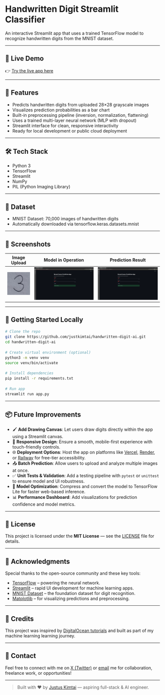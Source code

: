 # Handwritten Digit Streamlit Classifier

An interactive Streamlit app that uses a trained TensorFlow model to recognize handwritten digits from the MNIST dataset.

---

## 🚀 Live Demo

👉 [Try the live app here](https://handwritten-digit-ai.streamlit.app/)

---

## 🎯 Features

- Predicts handwritten digits from uploaded 28×28 grayscale images
- Visualizes prediction probabilities as a bar chart
- Built-in preprocessing pipeline (inversion, normalization, flattening)
- Uses a trained multi-layer neural network (MLP with dropout)
- Streamlit interface for clean, responsive interactivity
- Ready for local development or public cloud deployment

---

## 🛠 Tech Stack

- Python 3
- TensorFlow
- Streamlit
- NumPy
- PIL (Python Imaging Library)

---

## 📂 Dataset

- MNIST Dataset: 70,000 images of handwritten digits
- Automatically downloaded via tensorflow.keras.datasets.mnist

---

## 📸 Screenshots

| Image Upload         | Model in Operation              | Prediction Result            |
|----------------------|---------------------------------|------------------------------|
| ![UI](images/3.jpeg) | ![MO](images/model_running.png) | ![PR](images/prediction.png) |

---

## 🧪 Getting Started Locally

```bash
# Clone the repo
git clone https://github.com/justkimtai/handwritten-digit-ai.git
cd handwritten-digit-ai

# Create virtual environment (optional)
python3 -m venv venv
source venv/bin/activate

# Install dependencies
pip install -r requirements.txt

# Run app
streamlit run app.py
```

---

## 📦 Future Improvements

- 🖌 **Add Drawing Canvas**: Let users draw digits directly within the app using a Streamlit canvas.
- 📱 **Responsive Design**: Ensure a smooth, mobile-first experience with touch-friendly controls.
- 🌐 **Deployment Options**: Host the app on platforms like [Vercel](https://vercel.com/), [Render](https://render.com/), or [Railway](https://railway.app/) for free-tier accessibility.
- 📤 **Batch Prediction**: Allow users to upload and analyze multiple images at once.
- ✅ **Unit Tests & Validation**: Add a testing pipeline with `pytest` or `unittest` to ensure model and UI robustness.
- 🧠 **Model Optimization**: Compress and convert the model to TensorFlow Lite for faster web-based inference.
- 📊 **Performance Dashboard**: Add visualizations for prediction confidence and model metrics.

---

## 📄 License

This project is licensed under the **MIT License** — see the [LICENSE](LICENSE) file for details.

---

## 🙌 Acknowledgments

Special thanks to the open-source community and these key tools:

- [TensorFlow](https://www.tensorflow.org/) – powering the neural network.
- [Streamlit](https://streamlit.io/) – rapid UI development for machine learning apps.
- [MNIST Dataset](http://yann.lecun.com/exdb/mnist/) – the foundation dataset for digit recognition.
- [Matplotlib](https://matplotlib.org/) – for visualizing predictions and preprocessing.

---

## 🤝 Credits

This project was inspired by [DigitalOcean tutorials](https://www.digitalocean.com/community/tutorials) and built as part of my machine learning learning journey.

---

## 📩 Contact

Feel free to connect with me on [X (Twitter)](https://x.com/justkimtai) or [email](mailto:justkimtai@gmail.com) me for collaboration, freelance work, or opportunities!

---

> Built with ❤️ by [Justus Kimtai](https://github.com/justkimtai) — aspiring full-stack & AI engineer.
